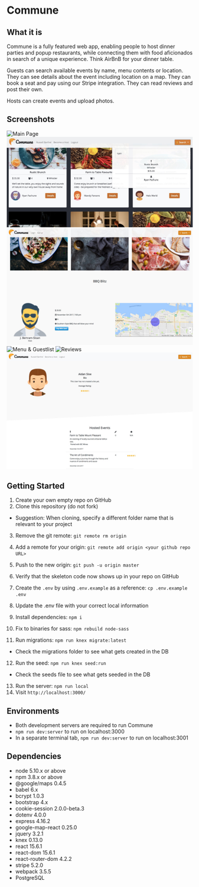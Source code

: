 # Commune

## What it is

Commune is a fully featured web app, enabling people to host dinner parties and popup restaurants, while connecting them with food aficionados in search of a unique experience. Think AirBnB for your dinner table.

Guests can search available events by name, menu contents or location. They can see details about the event including location on a map. They can book a seat and pay using our Stripe integration. They can read reviews and post their own.

Hosts can create events and upload photos.

## Screenshots

![Main Page](https://github.com/rbarthel/Commune/blob/master/public/github-images/Screen%20Shot%202017-11-03%20at%2011.04.48%20AM.png?raw=true)
![Search](https://raw.githubusercontent.com/rbarthel/Commune/master/public/github-images/search.jpeg)
![Event Details](https://github.com/rbarthel/Commune/blob/master/public/github-images/event_details.jpeg?raw=true)
![Menu & Guestlist](https://github.com/rbarthel/Commune/blob/master/public/github-images/Screen%20Shot%202017-11-03%20at%2011.06.33%20AM.png?raw=true)
![Reviews](https://github.com/rbarthel/Commune/blob/master/public/github-images/Screen%20Shot%202017-11-03%20at%2011.11.25%20AM.png?raw=true)
![Profile](https://github.com/rbarthel/Commune/blob/master/public/github-images/profile.jpeg?raw=true)

## Getting Started

1. Create your own empty repo on GitHub
2. Clone this repository (do not fork)
  - Suggestion: When cloning, specify a different folder name that is relevant to your project
3. Remove the git remote: `git remote rm origin`
4. Add a remote for your origin: `git remote add origin <your github repo URL>`
5. Push to the new origin: `git push -u origin master`
6. Verify that the skeleton code now shows up in your repo on GitHub

7. Create the `.env` by using `.env.example` as a reference: `cp .env.example .env`
8. Update the .env file with your correct local information
9. Install dependencies: `npm i`
10. Fix to binaries for sass: `npm rebuild node-sass`
11. Run migrations: `npm run knex migrate:latest`
  - Check the migrations folder to see what gets created in the DB
12. Run the seed: `npm run knex seed:run`
  - Check the seeds file to see what gets seeded in the DB
13. Run the server: `npm run local`
14. Visit `http://localhost:3000/`

## Environments

- Both development servers are required to run Commune
- `npm run dev:server` to run on localhost:3000
- In a separate terminal tab, `npm run dev:server` to run on localhost:3001

## Dependencies

- node 5.10.x or above
- npm 3.8.x or above
- @google/maps 0.4.5
- babel 6.x
- bcrypt 1.0.3
- bootstrap 4.x
- cookie-session 2.0.0-beta.3
- dotenv 4.0.0
- express 4.16.2
- google-map-react 0.25.0
- jquery 3.2.1
- knex 0.13.0
- react 15.6.1
- react-dom 15.6.1
- react-router-dom 4.2.2
- stripe 5.2.0
- webpack 3.5.5
- PostgreSQL

